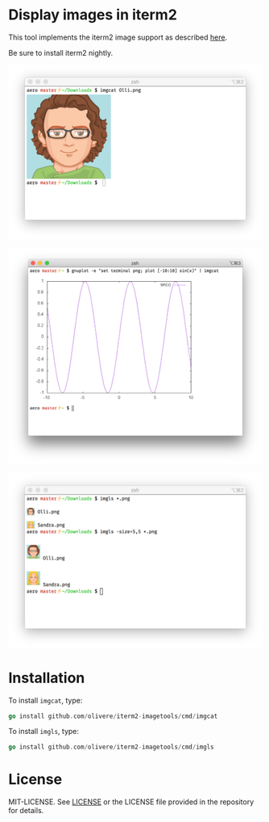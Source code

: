 # Display images in iterm2

This tool implements the iterm2 image support as described
[here](http://iterm2.com/images.html).

Be sure to install iterm2 nightly.

![imgcat](/img/imgcat.png?raw=true "imgcat")

![gnuplot+imgcat](/img/gnuplot1.png?raw=true "gnuplot")

![imgls](/img/imgls.png?raw=true "imgls")

# Installation

To install `imgcat`, type:

```go
go install github.com/olivere/iterm2-imagetools/cmd/imgcat
```

To install `imgls`, type:

```go
go install github.com/olivere/iterm2-imagetools/cmd/imgls
```

# License

MIT-LICENSE. See [LICENSE](http://olivere.mit-license.org/)
or the LICENSE file provided in the repository for details.
